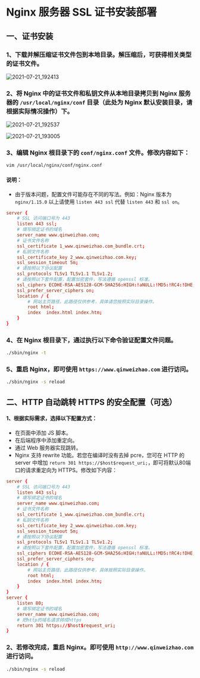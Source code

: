 # Nginx 服务器 SSL 证书安装部署

## 一、证书安装

### 1、下载并解压缩证书文件包到本地目录。解压缩后，可获得相关类型的证书文件。

![2021-07-21_192413](https://img.qinweizhao.com/2021/07/2021-07-21_192413.png)

### 2、将 Nginx 中的证书文件和私钥文件从本地目录拷贝到 Nginx 服务器的 `/usr/local/nginx/conf` 目录（此处为 Nginx 默认安装目录，请根据实际情况操作）下。

![2021-07-21_192537](https://img.qinweizhao.com/2021/07/2021-07-21_192537.png)

![2021-07-21_193005](https://img.qinweizhao.com/2021/07//2021-07-21_193005.png)

### 3、编辑 Nginx 根目录下的 `conf/nginx.conf` 文件。修改内容如下：

 ```bash
 vim /usr/local/nginx/conf/nginx.conf
 ```

#### 说明：

- 由于版本问题，配置文件可能存在不同的写法。例如：Nginx 版本为 `nginx/1.15.0` 以上请使用 `listen 443 ssl` 代替 `listen 443` 和 `ssl on`。

``` conf
server {
 	# SSL 访问端口号为 443
    listen 443 ssl; 
	# 填写绑定证书的域名
    server_name www.qinweizhao.com; 
	# 证书文件名称
    ssl_certificate 1_www.qinweizhao.com_bundle.crt; 
	# 私钥文件名称
    ssl_certificate_key 2_www.qinweizhao.com.key; 
    ssl_session_timeout 5m;
 	# 请按照以下协议配置
    ssl_protocols TLSv1 TLSv1.1 TLSv1.2; 
 	# 请按照以下套件配置，配置加密套件，写法遵循 openssl 标准。
    ssl_ciphers ECDHE-RSA-AES128-GCM-SHA256:HIGH:!aNULL:!MD5:!RC4:!DHE; 
    ssl_prefer_server_ciphers on;
    location / {
     	# 网站主页路径。此路径仅供参考，具体请您按照实际目录操作。
        root html; 
        index  index.html index.htm;
    }
}
```

### 4、在 Nginx 根目录下，通过执行以下命令验证配置文件问题。

 ```bash
 ./sbin/nginx -t
 ```

### 5、重启 Nginx，即可使用 `https://www.qinweizhao.com` 进行访问。

 ```bash
 ./sbin/nginx -s reload
 ```

## 二、HTTP 自动跳转 HTTPS 的安全配置（可选）

#### 1、根据实际需求，选择以下配置方式：

- 在页面中添加 JS 脚本。
- 在后端程序中添加重定向。
- 通过 Web 服务器实现跳转。
- Nginx 支持 rewrite 功能。若您在编译时没有去掉 pcre，您可在 HTTP 的 server 中增加 `return 301 https://$host$request_uri;`，即可将默认80端口的请求重定向为 HTTPS。修改如下内容：

```conf
server {
    # SSL 访问端口号为 443
    listen 443 ssl; 
    # 填写绑定证书的域名
    server_name www.qinweizhao.com; 
    # 证书文件名称
    ssl_certificate 1_www.qinweizhao.com_bundle.crt; 
    # 私钥文件名称
    ssl_certificate_key 2_www.qinweizhao.com.key; 
    ssl_session_timeout 5m;
    # 请按照以下协议配置
    ssl_protocols TLSv1 TLSv1.1 TLSv1.2; 
    # 请按照以下套件配置，配置加密套件，写法遵循 openssl 标准。
    ssl_ciphers ECDHE-RSA-AES128-GCM-SHA256:HIGH:!aNULL:!MD5:!RC4:!DHE; 
    ssl_prefer_server_ciphers on;
    location / {
        # 网站主页路径。此路径仅供参考，具体按照实际目录操作。
        root html; 
        index  index.html index.htm;
    }
}
server {
    listen 80;
    # 填写绑定证书的域名
    server_name www.qinweizhao.com; 
    # 把http的域名请求转成https
    return 301 https://$host$request_uri; 
}
```

### 2、若修改完成，重启 Nginx。即可使用 `http://www.qinweizhao.com` 进行访问。

 ```bash
 ./sbin/nginx -s reload
 ```
